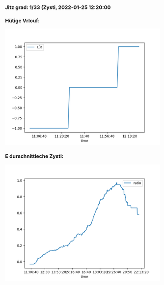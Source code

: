 ### Jitz grad: 1/33 (Zysti, 2022-01-25 12:20:00

### Hütige Vrlouf:
![Graph](Today.png)

### E durschnittleche Zysti:
![Graph](Zysti.png)